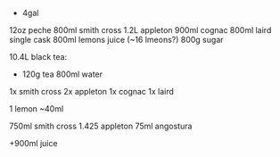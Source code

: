- 4gal

12oz peche
800ml smith cross
1.2L appleton
900ml cognac
800ml laird single cask
800ml lemons juice (~16 lmeons?)
800g sugar

10.4L black tea:
- 120g tea
800ml water


1x smith cross
2x appleton
1x cognac
1x laird



1 lemon  ~40ml


750ml smith cross
1.425 appleton
75ml angostura


+900ml juice

